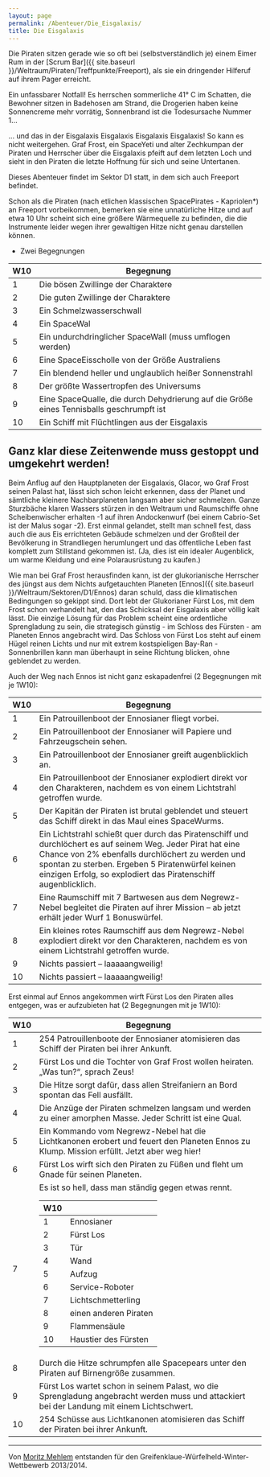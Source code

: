 ```yaml
---
layout: page
permalink: /Abenteuer/Die_Eisgalaxis/
title: Die Eisgalaxis
---
```




Die Piraten sitzen gerade wie so oft bei (selbstverständlich je) einem Eimer Rum in der [Scrum Bar]({{ site.baseurl }}/Weltraum/Piraten/Treffpunkte/Freeport), als sie ein dringender Hilferuf auf ihrem Pager erreicht.

Ein unfassbarer Notfall! Es herrschen sommerliche 41&deg; C im Schatten, die Bewohner sitzen in Badehosen am Strand, die Drogerien haben keine Sonnencreme mehr vorrätig, Sonnenbrand ist die Todesursache Nummer 1…

... und das in der Eisgalaxis Eisgalaxis Eisgalaxis Eisgalaxis! So kann es nicht weitergehen. Graf Frost, ein SpaceYeti und alter Zechkumpan der Piraten und Herrscher über die Eisgalaxis pfeift auf dem letzten Loch und sieht in den Piraten die letzte Hoffnung für sich und seine Untertanen.

Dieses Abenteuer findet im Sektor D1 statt, in dem sich auch Freeport befindet.

Schon als die Piraten (nach etlichen klassischen SpacePirates - Kapriolen*) an Freeport vorbeikommen, bemerken sie eine unnatürliche Hitze und auf etwa 10 Uhr scheint sich eine größere Wärmequelle zu befinden, die die Instrumente leider wegen ihrer gewaltigen Hitze nicht genau darstellen können.

* Zwei Begegnungen

<table>
<thead>
<tr><th>W10</th><th>Begegnung</th></tr>
</thead>
<tbody>
<tr><td>1</td><td>Die bösen Zwillinge der Charaktere</td></tr>
<tr><td>2</td><td>Die guten Zwillinge der Charaktere</td></tr>
<tr><td>3</td><td>Ein Schmelzwasserschwall</td></tr>
<tr><td>4</td><td>Ein SpaceWal</td></tr>
<tr><td>5</td><td>Ein undurchdringlicher SpaceWall (muss umflogen werden)</td></tr>
<tr><td>6</td><td>Eine SpaceEisscholle von der Größe Australiens</td></tr>
<tr><td>7</td><td>Ein blendend heller und unglaublich heißer Sonnenstrahl</td></tr>
<tr><td>8</td><td>Der größte Wassertropfen des Universums</td></tr>
<tr><td>9</td><td>Eine SpaceQualle, die durch Dehydrierung auf die Größe eines Tennisballs geschrumpft ist</td></tr>
<tr><td>10</td><td>Ein Schiff mit Flüchtlingen aus der Eisgalaxis</td></tr>
</tbody>
</table>

## Ganz klar diese Zeitenwende muss gestoppt und umgekehrt werden!

Beim Anflug auf den Hauptplaneten der Eisgalaxis, Glacor, wo Graf Frost seinen Palast hat, lässt sich schon leicht erkennen, dass der Planet und sämtliche kleinere Nachbarplaneten langsam aber sicher schmelzen. Ganze Sturzbäche klaren Wassers stürzen in den Weltraum und Raumschiffe ohne Scheibenwischer erhalten -1 auf ihren Andockenwurf (bei einem Cabrio-Set ist der Malus sogar -2). Erst einmal gelandet, stellt man schnell fest, dass auch die aus Eis errichteten Gebäude schmelzen und der Großteil der Bevölkerung in Strandliegen herumlungert und das öffentliche Leben fast komplett zum Stillstand gekommen ist. (Ja, dies ist ein idealer Augenblick, um warme Kleidung und eine Polarausrüstung zu kaufen.)

Wie man bei Graf Frost herausfinden kann, ist der glukorianische Herrscher des jüngst aus dem Nichts aufgetauchten Planeten [Ennos]({{ site.baseurl }}/Weltraum/Sektoren/D1/Ennos) daran schuld, dass die klimatischen Bedingungen so gekippt sind. Dort lebt der Glukorianer Fürst Los, mit dem Frost schon verhandelt hat, den das Schicksal der Eisgalaxis aber völlig kalt lässt. Die einzige Lösung für das Problem scheint eine ordentliche Sprengladung zu sein, die strategisch günstig - im Schloss des Fürsten - am Planeten Ennos angebracht wird. Das Schloss von Fürst Los steht auf einem Hügel reinen Lichts und nur mit extrem kostspieligen Bay-Ran -Sonnenbrillen kann man überhaupt in seine Richtung blicken, ohne geblendet zu werden.

Auch der Weg nach Ennos ist nicht ganz eskapadenfrei (2 Begegnungen mit je 1W10):

<table>
<thead>
<tr><th>W10</th><th>Begegnung</th></tr>
</thead>
<tbody>
<tr><td>1</td><td>Ein Patrouillenboot der Ennosianer fliegt vorbei.</td></tr>
<tr><td>2</td><td>Ein Patrouillenboot der Ennosianer will Papiere und Fahrzeugschein sehen.</td></tr>
<tr><td>3</td><td>Ein Patrouillenboot der Ennosianer greift augenblicklich an.</td></tr>
<tr><td>4</td><td>Ein Patrouillenboot der Ennosianer explodiert direkt vor den Charakteren, nachdem es von einem Lichtstrahl getroffen wurde.</td></tr>
<tr><td>5</td><td>Der Kapitän der Piraten ist brutal geblendet und steuert das Schiff direkt in das Maul eines SpaceWurms.</td></tr>
<tr><td>6</td><td>Ein Lichtstrahl schießt quer durch das Piratenschiff und durchlöchert es auf seinem Weg. Jeder Pirat hat eine Chance von 2% ebenfalls durchlöchert zu werden und spontan zu sterben. Ergeben 5 Piratenwürfel keinen einzigen Erfolg, so explodiert das Piratenschiff augenblicklich.</td></tr>
<tr><td>7</td><td>Eine Raumschiff mit 7 Bartwesen aus dem Negrewz-Nebel begleitet die Piraten auf ihrer Mission – ab jetzt erhält jeder Wurf 1 Bonuswürfel.</td></tr>
<tr><td>8</td><td>Ein kleines rotes Raumschiff aus dem Negrewz-Nebel explodiert direkt vor den Charakteren, nachdem es von einem Lichtstrahl getroffen wurde.</td></tr>
<tr><td>9</td><td>Nichts passiert – laaaaangweilig!</td></tr>
<tr><td>10</td><td>Nichts passiert – laaaaangweilig!</td></tr>
</tbody>
</table>

Erst einmal auf Ennos angekommen wirft Fürst Los den Piraten alles entgegen, was er aufzubieten hat (2 Begegnungen mit je 1W10):

<table>
<thead>
<tr><th>W10</th><th>Begegnung</th></tr>
</thead>
<tbody>
<tr><td>1</td><td>254 Patrouillenboote der Ennosianer atomisieren das Schiff der Piraten bei ihrer Ankunft.</td></tr>
<tr><td>2</td><td>Fürst Los und die Tochter von Graf Frost wollen heiraten. „Was tun?“, sprach Zeus!</td></tr>
<tr><td>3</td><td>Die Hitze sorgt dafür, dass allen Streifaniern an Bord spontan das Fell ausfällt.</td></tr>
<tr><td>4</td><td>Die Anzüge der Piraten schmelzen langsam und werden zu einer amorphen Masse. Jeder Schritt ist eine Qual.</td></tr>
<tr><td>5</td><td>Ein Kommando vom Negrewz-Nebel hat die Lichtkanonen erobert und feuert den Planeten Ennos zu Klump. Mission erfüllt. Jetzt aber weg hier!</td></tr>
<tr><td>6</td><td>Fürst Los wirft sich den Piraten zu Füßen und fleht um Gnade für seinen Planeten.</td></tr>
<tr><td>7</td><td>Es ist so hell, dass man ständig gegen etwas rennt.
    <table>
    <thead>
    <tr><th>W10</th><th> </th></tr>
    </thead>
    <tbody>
    <tr><td>1</td><td>Ennosianer</td></tr>
    <tr><td>2</td><td>Fürst Los</td></tr>
    <tr><td>3</td><td>Tür</td></tr>
    <tr><td>4</td><td>Wand</td></tr>
    <tr><td>5</td><td>Aufzug</td></tr>
    <tr><td>6</td><td>Service-Roboter</td></tr>
    <tr><td>7</td><td>Lichtschmetterling</td></tr>
    <tr><td>8</td><td>einen anderen Piraten</td></tr>
    <tr><td>9</td><td>Flammensäule</td></tr>
    <tr><td>10</td><td>Haustier des Fürsten</td></tr>
    </tbody>
    </table>
</td></tr>
<tr><td>8</td><td>Durch die Hitze schrumpfen alle Spacepears unter den Piraten auf Birnengröße zusammen.</td></tr>
<tr><td>9</td><td>Fürst Los wartet schon in seinem Palast, wo die Sprengladung angebracht werden muss und attackiert bei der Landung mit einem Lichtschwert.</td></tr>
<tr><td>10</td><td>254 Schüsse aus Lichtkanonen atomisieren das Schiff der Piraten bei ihrer Ankunft.</td></tr>
</tbody>
</table>

***

Von [Moritz Mehlem](http://glgnfz.blogspot.de/) entstanden für den Greifenklaue-Würfelheld-Winter-Wettbewerb 2013/2014.
